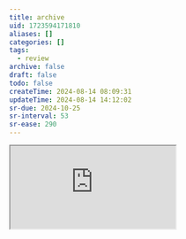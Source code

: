 ```yaml
---
title: archive
uid: 1723594171810
aliases: []
categories: []
tags:
  - review
archive: false
draft: false
todo: false
createTime: 2024-08-14 08:09:31
updateTime: 2024-08-14 14:12:02
sr-due: 2024-10-25
sr-interval: 53
sr-ease: 290
---
```


<iframe
  class="iframe_full"
  src="https://dict.youdao.com/result?word=archive&lang=en"
>
</iframe>
